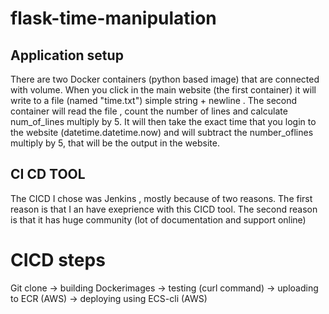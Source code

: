 # flask-time-manipulation
## Application setup
There are two Docker containers (python based image) that are connected with volume. When you click in the main website (the first container) it will write to a file (named "time.txt") simple string + newline . The second container will read the file , count the number of lines and calculate num_of_lines multiply by 5. It will then take the exact time that you login to the website (datetime.datetime.now) and will subtract the number_oflines multiply by 5, that will be the output in the website.
## CI CD TOOL
The CICD I chose was Jenkins , mostly because of two reasons.
The first reason is that I an have exeprience with this CICD tool.
The second reason is that it has huge community (lot of documentation and support online)
# CICD steps
Git clone -> building Dockerimages -> testing (curl command) -> uploading to ECR (AWS) -> deploying using ECS-cli (AWS)
